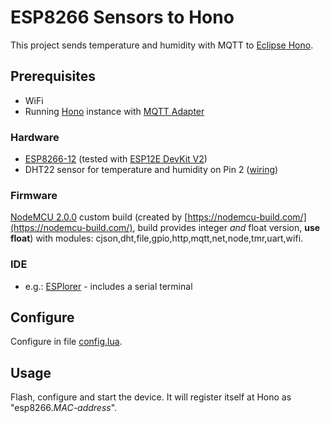# ESP8266 Sensors to Hono

This project sends temperature and humidity with MQTT 
to [Eclipse Hono](https://www.eclipse.org/hono/).

## Prerequisites

* WiFi
* Running [Hono](https://www.eclipse.org/hono/) instance with 
[MQTT Adapter](https://www.eclipse.org/hono/component/mqtt-adapter/)

### Hardware
 
* [ESP8266-12](http://espressif.com/en/products/hardware/esp8266ex/overview)
 (tested with [ESP12E DevKit V2](https://smartarduino.gitbooks.io/user-manual-for-esp-12e-devkit/content/index.html))
* DHT22 sensor for temperature and humidity on Pin 2 
([wiring](https://www.losant.com/blog/getting-started-with-the-esp8266-and-dht22-sensor))

### Firmware 

[NodeMCU 2.0.0](http://nodemcu.com/index_en.html) custom build 
(created by [https://nodemcu-build.com/](https://nodemcu-build.com/), 
build provides integer _and_ float version, **use float**) 
with modules: cjson,dht,file,gpio,http,mqtt,net,node,tmr,uart,wifi.
 
### IDE

* e.g.: [ESPlorer](https://esp8266.ru/esplorer/) - includes a serial terminal 

## Configure

Configure in file [config.lua](nodeMCU/src/config.lua).

## Usage

Flash, configure and start the device. 
It will register itself at Hono as "esp8266.*MAC-address*". 
